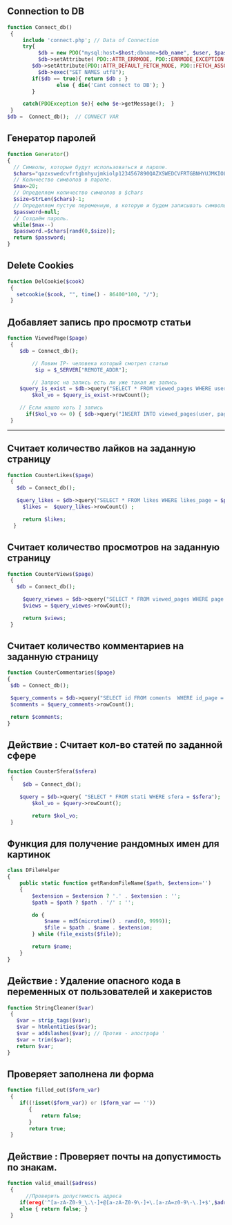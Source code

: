 

## Connection to DB
```php
function Connect_db()
 {
	 include 'connect.php'; // Data of Connection
	 try{
	      $db = new PDO("mysql:host=$host;dbname=$db_name", $user, $password);
	      $db->setAttribute( PDO::ATTR_ERRMODE, PDO::ERRMODE_EXCEPTION );
        $db->setAttribute(PDO::ATTR_DEFAULT_FETCH_MODE, PDO::FETCH_ASSOC);
	      $db->exec("SET NAMES utf8");
        if($db == true){ return $db ; }
				else { die('Cant connect to DB'); }
	    }

	 catch(PDOException $e){ echo $e->getMessage();  }
 }
$db =  Connect_db();  // CONNECT VAR
```



## Генератор паролей
```php
function Generator()
{
  // Символы, которые будут использоваться в пароле.
  $chars="qazxswedcvfrtgbnhyujmkiolp1234567890QAZXSWEDCVFRTGBNHYUJMKIOLP";
  // Количество символов в пароле.
  $max=20;
  // Определяем количество символов в $chars
  $size=StrLen($chars)-1;
  // Определяем пустую переменную, в которую и будем записывать символы.
  $password=null;
  // Создаём пароль.
  while($max--)
  $password.=$chars[rand(0,$size)];
  return $password;
}
```


## Delete Cookies
```php
function DelCookie($cook)
 {
   setcookie($cook, "", time() - 86400*100, "/");
 }
```




## Добавляет запись про просмотр статьи
```php
function ViewedPage($page)
 {
    $db = Connect_db();

		// Ловим IP- человека который смотрел статью
		 $ip = $_SERVER["REMOTE_ADDR"];

		// Запрос на запись есть ли уже такая же запись
    $query_is_exist = $db->query("SELECT * FROM viewed_pages WHERE user = '$ip' AND page = $page");
		$kol_vo = $query_is_exist->rowCount();

    // Если нашло хоть 1 запись
	  if($kol_vo <= 0) { $db->query("INSERT INTO viewed_pages(user, page) VALUES( '$ip', $page )"); }
 }
```


--------------------------------------------------
## Считает количество лайков на заданную страницу
```php
function CounterLikes($page)
 {
   $db = Connect_db();

   $query_likes = $db->query("SELECT * FROM likes WHERE likes_page = $page");
	 $likes =  $query_likes->rowCount() ;

	 return $likes;
  }
```





## Считает количество просмотров на заданную страницу
```php
function CounterViews($page)
 {
   $db = Connect_db();

	 $query_viewes = $db->query("SELECT * FROM viewed_pages WHERE page = $page");
 	 $views = $query_viewes->rowCount();

 	 return $views;
 }
````




## Считает количество комментариев на заданную страницу
```php
function CounterCommentaries($page)
{
 $db = Connect_db();

 $query_comments = $db->query("SELECT id FROM coments  WHERE id_page = $page");
 $comments = $query_comments->rowCount();

 return $comments;
}
```



## Действие : Считает кол-во статей по заданной сфере
```php
function CounterSfera($sfera)
 {
	 $db = Connect_db();

    $query = $db->query( "SELECT * FROM stati WHERE sfera = $sfera");
		$kol_vo = $query->rowCount();

		return $kol_vo;
 }
```



## Функция для получение рандомных имен для картинок
```php
class DFileHelper
{
    public static function getRandomFileName($path, $extension='')
    {
        $extension = $extension ? '.' . $extension : '';
        $path = $path ? $path . '/' : '';

        do {
            $name = md5(microtime() . rand(0, 9999));
            $file = $path . $name . $extension;
        } while (file_exists($file));

        return $name;
    }
}
````


## Действие : Удаление опасного кода в переменных от пользователей и хакеристов
```php
function StringCleaner($var)
 {
   $var = strip_tags($var);
   $var = htmlentities($var);
   $var = addslashes($var); // Против - апострофа '
   $var = trim($var);
   return $var;
}
```



## Проверяет заполнена ли форма
```php
function filled_out($form_var)
 {
    if((!isset($form_var)) or ($form_var == ''))
       {
           return false;
       }
       return true;
 }
```




## Действие : Проверяет почты на допустимость по знакам.
```php
function valid_email($adress)
 {
	  //Проверить допустимость адреса
    if(ereg('^[a-zA-Z0-9_\.\-]+@[a-zA-Z0-9\-]+\.[a-zA=z0-9\-\.]+$',$adress)){ return true; }
    else { return false; }
 }
```
